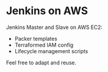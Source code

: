 # Jenkins on AWS

Jenkins Master and Slave on AWS EC2:
- Packer templates
- Terraformed IAM config
- Lifecycle management scripts

Feel free to adapt and reuse.
